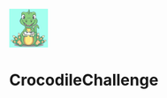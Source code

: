 ![](https://github.com/ReznikVD/CrocodileChallenge/blob/main/screenshots/logo.png)
# CrocodileChallenge